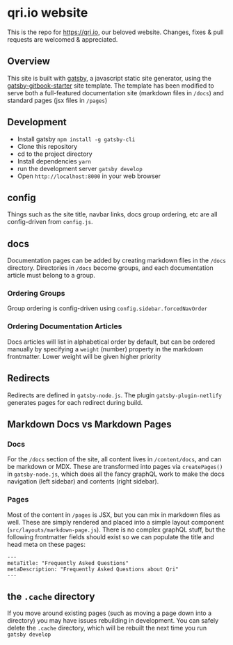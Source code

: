 # qri.io website

This is the repo for https://qri.io, our beloved website. Changes, fixes & pull requests are welcomed & appreciated.

## Overview

This site is built with [gatsby](https://www.gatsbyjs.org/), a javascript static site generator, using the [gatsby-gitbook-starter](https://www.gatsbyjs.org/starters/hasura/gatsby-gitbook-starter/) site template.  The template has been modified to serve both a full-featured documentation site (markdown files in `/docs`) and standard pages (jsx files in `/pages`)

## Development

- Install gatsby `npm install -g gatsby-cli`
- Clone this repository
- cd to the project directory
- Install dependencies `yarn`
- run the development server `gatsby develop`
- Open `http://localhost:8000` in your web browser

## config

Things such as the site title, navbar links, docs group ordering, etc are all config-driven from `config.js`.

## docs

Documentation pages can be added by creating markdown files in the `/docs` directory.  Directories in `/docs` become groups, and each documentation article must belong to a group.

### Ordering Groups

Group ordering is config-driven using `config.sidebar.forcedNavOrder`

### Ordering Documentation Articles

Docs articles will list in alphabetical order by default, but can be ordered manually by specifying a `weight` (number) property in the markdown frontmatter.  Lower weight will be given higher priority

## Redirects

Redirects are defined in `gatsby-node.js`.  The plugin `gatsby-plugin-netlify` generates pages for each redirect during build.

## Markdown Docs vs Markdown Pages

### Docs
For the `/docs` section of the site, all content lives in `/content/docs`, and can be markdown or MDX.  These are transformed into pages via `createPages()` in `gatsby-node.js`, which does all the fancy graphQL work to make the docs navigation (left sidebar) and contents (right sidebar).

### Pages
Most of the content in `/pages` is JSX, but you can mix in markdown files as well.  These are simply rendered and placed into a simple layout component (`src/layouts/markdown-page.js`).  There is no complex graphQL stuff, but the following frontmatter fields should exist so we can populate the title and head meta on these pages:

```
---
metaTitle: "Frequently Asked Questions"
metaDescription: "Frequently Asked Questions about Qri"
---
```

## the `.cache` directory

If you move around existing pages (such as moving a page down into a directory) you may have issues rebuilding in development.  You can safely delete the `.cache` directory, which will be rebuilt the next time you run `gatsby develop`
